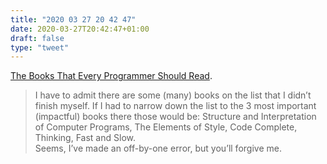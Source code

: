 ```yaml
---
title: "2020 03 27 20 42 47"
date: 2020-03-27T20:42:47+01:00
draft: false
type: "tweet"
---
```

[The Books That Every Programmer Should Read](https://metaredux.com/posts/2020/03/27/the-books-that-every-programmer-should-read.html).

> I have to admit there are some (many) books on the list that I didn’t finish myself. If I had to narrow down the list to the 3 most important (impactful) books there those would be: Structure and Interpretation of Computer Programs, The Elements of Style, Code Complete, Thinking, Fast and Slow. <br>
> Seems, I’ve made an off-by-one error, but you’ll forgive me.


